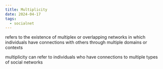 ```yaml
---
title: Multiplicity
date: 2024-04-17
tags:
  - socialnet
---
```

refers to the existence of multiplex or overlapping networks in which individuals have connections with others through multiple domains or contexts

multiplicity can refer to individuals who have connections to multiple types of social networks


